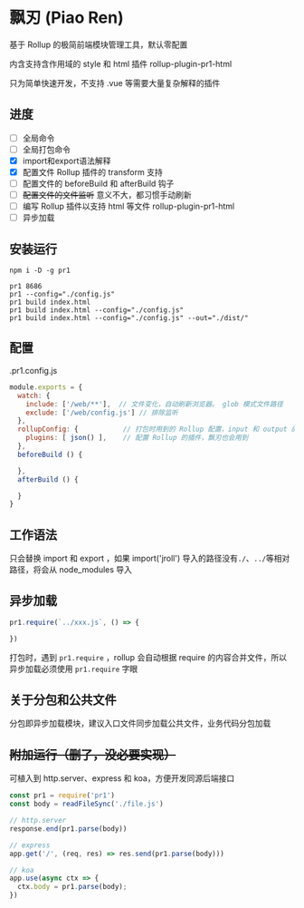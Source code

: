 # 飘刃 (Piao Ren)

基于 Rollup 的极简前端模块管理工具，默认零配置

内含支持含作用域的 style 和 html 插件 rollup-plugin-pr1-html

只为简单快速开发，不支持 .vue 等需要大量复杂解释的插件

## 进度

- [ ] 全局命令
- [ ] 全局打包命令
- [x] import和export语法解释
- [x] 配置文件 Rollup 插件的 transform 支持
- [ ] 配置文件的 beforeBuild 和 afterBuild 钩子
- [ ] ~~配置文件的文件监听~~ 意义不大，都习惯手动刷新
- [ ] 编写 Rollup 插件以支持 html 等文件 rollup-plugin-pr1-html
- [ ] 异步加载

## 安装运行

```
npm i -D -g pr1
```

```
pr1 8686
pr1 --config="./config.js"
pr1 build index.html
pr1 build index.html --config="./config.js"
pr1 build index.html --config="./config.js" --out="./dist/"
```

## 配置

.pr1.config.js

```js
module.exports = {
  watch: {
    include: ['/web/**'],  // 文件变化，自动刷新浏览器。 glob 模式文件路径
    exclude: ['/web/config.js'] // 排除监听
  },
  rollupConfig: {           // 打包时用到的 Rollup 配置，input 和 output 的 file 选项是无效的
    plugins: [ json() ],    // 配置 Rollup 的插件，飘刃也会用到
  },
  beforeBuild () {

  },
  afterBuild () {

  }
}
```

## 工作语法

只会替换 import 和 export ，如果 import('jroll') 导入的路径没有`./`、`../`等相对路径，将会从 node_modules 导入

## 异步加载

```js
pr1.require(`../xxx.js`, () => {

})
```

打包时，遇到 `pr1.require` ，rollup 会自动根据 require 的内容合并文件，所以异步加载必须使用 `pr1.require` 字眼

## 关于分包和公共文件

分包即异步加载模块，建议入口文件同步加载公共文件，业务代码分包加载

## ~~附加运行（删了，没必要实现）~~

可植入到 http.server、express 和 koa，方便开发同源后端接口

```js
const pr1 = require('pr1')
const body = readFileSync('./file.js')

// http.server
response.end(pr1.parse(body))

// express
app.get('/', (req, res) => res.send(pr1.parse(body)))

// koa
app.use(async ctx => {
  ctx.body = pr1.parse(body);
})
```
